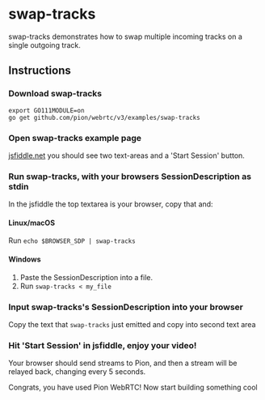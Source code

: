 # swap-tracks
swap-tracks demonstrates how to swap multiple incoming tracks on a single outgoing track.

## Instructions
### Download swap-tracks
```
export GO111MODULE=on
go get github.com/pion/webrtc/v3/examples/swap-tracks
```

### Open swap-tracks example page
[jsfiddle.net](https://jsfiddle.net/dzc17fga/) you should see two text-areas and a 'Start Session' button.

### Run swap-tracks, with your browsers SessionDescription as stdin
In the jsfiddle the top textarea is your browser, copy that and:
#### Linux/macOS
Run `echo $BROWSER_SDP | swap-tracks`
#### Windows
1. Paste the SessionDescription into a file.
1. Run `swap-tracks < my_file`

### Input swap-tracks's SessionDescription into your browser
Copy the text that `swap-tracks` just emitted and copy into second text area

### Hit 'Start Session' in jsfiddle, enjoy your video!
Your browser should send streams to Pion, and then a stream will be relayed back, changing every 5 seconds.

Congrats, you have used Pion WebRTC! Now start building something cool
